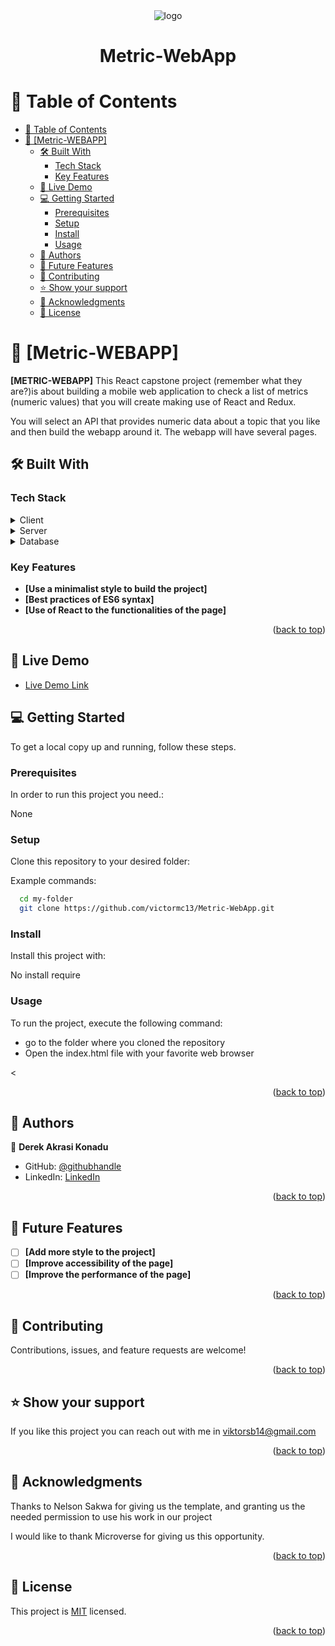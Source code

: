 <div align="center">
  <!-- You are encouraged to replace this logo with your own! Otherwise you can also remove it. -->
  <img src="./banner.webp" alt="logo" />
  <br/>

  <h1><b>Metric-WebApp</b></h1>

</div>

<!-- TABLE OF CONTENTS -->

# 📗 Table of Contents

- [📗 Table of Contents](#-table-of-contents)
- [📖 \[Metric-WEBAPP\] ](#-metric-webapp-)
  - [🛠 Built With ](#-built-with-)
    - [Tech Stack ](#tech-stack-)
    - [Key Features ](#key-features-)
  - [🚀 Live Demo ](#-live-demo-)
  - [💻 Getting Started ](#-getting-started-)
    - [Prerequisites](#prerequisites)
    - [Setup](#setup)
    - [Install](#install)
    - [Usage](#usage)
  - [👥 Authors ](#-authors-)
  - [🔭 Future Features ](#-future-features-)
  - [🤝 Contributing ](#-contributing-)
  - [⭐️ Show your support ](#️-show-your-support-)
  - [🙏 Acknowledgments ](#-acknowledgments-)
  - [📝 License ](#-license-)

<!-- PROJECT DESCRIPTION -->

# 📖 [Metric-WEBAPP] <a name="about-project"></a>

<!-- > Describe your project in 1 or 2 sentences. -->

**[METRIC-WEBAPP]** This React capstone project (remember what they are?)is about building a mobile web application to check a list of metrics (numeric values) that you will create making use of React and Redux.

You will select an API that provides numeric data about a topic that you like and then build the webapp around it. The webapp will have several pages.
## 🛠 Built With <a name="built-with"></a>

### Tech Stack <a name="tech-stack"></a>

<details>
  <summary>Client</summary>
  <ul>
    <li>Linters</li>
    <li>HTML</li>
    <li>CSS</li>
    <li>Javascript</li>
    <li>React</li>
    <li>Redux</li>
  </ul>
</details>

<details>
  <summary>Server</summary>
  <ul>
    <li>Github pages</li>
  </ul>
</details>

<details>
<summary>Database</summary>
  <ul>
    <li>No database</li>
  </ul>
</details>

<!-- Features -->

### Key Features <a name="key-features"></a>
- **[Use a minimalist style to build the project]**
- **[Best practices of ES6 syntax]**
- **[Use of React to the functionalities of the page]**

<p align="right">(<a href="#readme-top">back to top</a>)</p>

## 🚀 Live Demo <a name="live-demo"></a>

- [Live Demo Link](https://obibaadoma.github.io/metric-webapp/)


<!-- GETTING STARTED -->

## 💻 Getting Started <a name="getting-started"></a>

<!-- > Describe how a new developer could make use of your project. -->

To get a local copy up and running, follow these steps.

### Prerequisites

In order to run this project you need.: 

None
### Setup

Clone this repository to your desired folder:


Example commands:

```sh
  cd my-folder
  git clone https://github.com/victormc13/Metric-WebApp.git
```


### Install

Install this project with:

No install require
### Usage

To run the project, execute the following command:

- go to the folder where you cloned the repository
- Open the index.html file with your favorite web browser

<

<p align="right">(<a href="#readme-top">back to top</a>)</p>

<!-- AUTHORS -->

## 👥 Authors <a name="authors"></a>

👤 **Derek Akrasi Konadu**

- GitHub: [@githubhandle](https://wwww.github.com/obibaadoma/)
- LinkedIn: [LinkedIn](https://www.linkedin.com/in/iderek-akrasi-konadu-187453151/)

<p align="right">(<a href="#readme-top">back to top</a>)</p>

<!-- FUTURE FEATURES -->

## 🔭 Future Features <a name="future-features"></a>

- [ ] **[Add more style to the project]**
- [ ] **[Improve accessibility of the page]**
- [ ] **[Improve the performance of the page]**

<p align="right">(<a href="#readme-top">back to top</a>)</p>

<!-- CONTRIBUTING -->

## 🤝 Contributing <a name="contributing"></a>

Contributions, issues, and feature requests are welcome!

<p align="right">(<a href="#readme-top">back to top</a>)</p>

<!-- SUPPORT -->

## ⭐️ Show your support <a name="support"></a>

<!-- > Write a message to encourage readers to support your project -->

If you like this project you can reach out with me in [viktorsb14@gmail.com](https://mail.google.com/mail/u/0/#inbox?compose=GTvVlcSMTFRNbbSKvZLwhKjGJJDwlhjKRmHdPTqtVPKffQqwwFSMxWfvFFPBGLfxrkBXNTxKHDWhR)

<p align="right">(<a href="#readme-top">back to top</a>)</p>

<!-- ACKNOWLEDGEMENTS -->

## 🙏 Acknowledgments <a name="acknowledgements"></a>
 Thanks to Nelson Sakwa for giving us the template, and granting us the needed permission to use 
 his work in our project

<!-- > Give credit to everyone who inspired your codebase. -->
I would like to thank Microverse for giving us this opportunity.

<p align="right">(<a href="#readme-top">back to top</a>)</p>

<!-- FAQ (optional) -->

<!-- ## ❓ FAQ (OPTIONAL) <a name="faq"></a>

> Add at least 2 questions new developers would ask when they decide to use your project.

- **[Question_1]**

  - [Answer_1]

- **[Question_2]**

  - [Answer_2]

<p align="right">(<a href="#readme-top">back to top</a>)</p> -->

<!-- LICENSE -->

## 📝 License <a name="license"></a>

This project is [MIT](MIT.md) licensed.

<p align="right">(<a href="#readme-top">back to top</a>)</p>